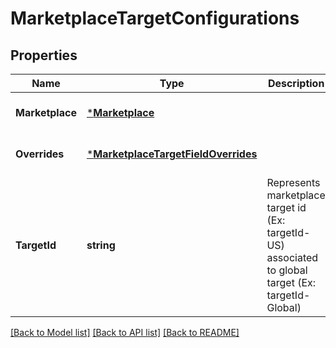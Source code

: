# MarketplaceTargetConfigurations

## Properties
Name | Type | Description | Notes
------------ | ------------- | ------------- | -------------
**Marketplace** | [***Marketplace**](Marketplace.md) |  | [optional] [default to null]
**Overrides** | [***MarketplaceTargetFieldOverrides**](MarketplaceTargetFieldOverrides.md) |  | [optional] [default to null]
**TargetId** | **string** | Represents marketplace target id (Ex: targetId-US) associated to global target (Ex: targetId-Global) | [optional] [default to null]

[[Back to Model list]](../README.md#documentation-for-models) [[Back to API list]](../README.md#documentation-for-api-endpoints) [[Back to README]](../README.md)

